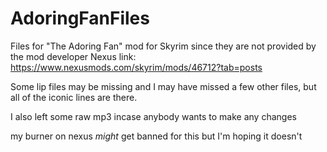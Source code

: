 # AdoringFanFiles
Files for "The Adoring Fan" mod for Skyrim since they are not provided by the mod developer 
Nexus link: https://www.nexusmods.com/skyrim/mods/46712?tab=posts

Some lip files may be missing and I may have missed a few other files, but all of the iconic lines are there.

I also left some raw mp3 incase anybody wants to make any changes

my burner on nexus *might* get banned for this but I'm hoping it doesn't
